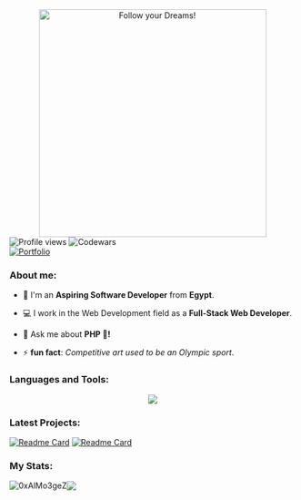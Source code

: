 <div style="text-align: center;"> 
  <img width="400" src="https://readme-typing-svg.herokuapp.com?font=JetBrains+Mono&weight=600&size=30&duration=2500&color=00f200&width=535&lines=Hi..;I'm+Muhammad+(:;I+love+Computers!;WBU?;let's+Connect+<3"  alt="Follow your Dreams!"/>
</div>

<div algin="left">
  <img src="https://komarev.com/ghpvc/?username=0xAlMo3geZ&color=green" alt="Profile views" />
  <img src="https://www.codewars.com/users/0xAlMo3geZ/badges/micro" alt="Codewars"/>
</div>

<div algin="left">
  <a href="https://my-portfolio-nine-nu-78.vercel.app/"><img src="https://img.shields.io/badge/Portfolio-255E63?style=for-the-badge&logo=About.me&logoColor=white" alt="Portfolio" /></a>
</div>

<div>
  <h3 align="left">About me:</h3>

  - 👨 I'm an **Aspiring Software Developer** from **Egypt**.

  - 💻 I work in the Web Development field as a **Full-Stack Web Developer**.

  - 💬 Ask me about **PHP 🐘!**

  - ⚡ **fun fact**: *Competitive art used to be an Olympic sport*.
</div>

<div>
  <h3 align="left">Languages and Tools:</h3>
    <p align="center">
      <a href="https://github.com/0xAlMo3geZ">
        <img src="https://skillicons.dev/icons?i=html,css,js,bootstrap,jquery,tailwind,vue,php,laravel,mysql,python,cpp,git,linux" />
      </a>
    </p>
</div>

### Latest Projects: 

[![Readme Card](https://github-readme-stats.vercel.app/api/pin/?username=0xAlMo3geZ&repo=larazillow&theme=gotham&hide_border=true)](https://github.com/0xAlMo3geZ/larazillow)
[![Readme Card](https://github-readme-stats.vercel.app/api/pin/?username=0xAlMo3geZ&repo=music-app&theme=gotham&hide_border=true)](https://github.com/0xAlMo3geZ/music-app)

### My Stats:

<div align="left">
 
<img align="center" src="https://github-readme-streak-stats.herokuapp.com/?user=0xAlMo3geZ&theme=gotham&hide_border=true" alt="0xAlMo3geZ" /><img align="center" src="https://github-readme-stats.vercel.app/api?username=0xAlMo3geZ&theme=gotham&show_icons=true&hide_border=true&hide_rank=true" />
 
</div>
